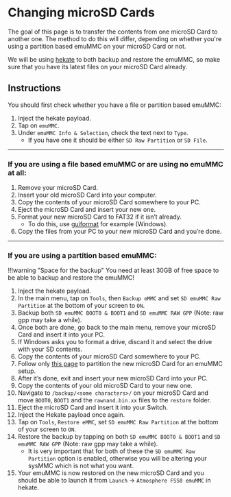 # Changing microSD Cards

The goal of this page is to transfer the contents from one microSD Card to another one. The method to do this will differ, depending on whether you're using a partition based emuMMC on your microSD Card or not.

We will be using [hekate](https://github.com/CTCaer/hekate/releases/) to both backup and restore the emuMMC, so make sure that you have its latest files on your microSD Card already.

## Instructions

You should first check whether you have a file or partition based emuMMC:

1.  Inject the hekate payload.
2.  Tap on `emuMMC`.
3.  Under `emuMMC Info & Selection`, check the text next to `Type`.
    - If you have one it should be either `SD Raw Partition` or `SD File`.

-----
### If you are using a file based emuMMC or are using no emuMMC at all:

1.  Remove your microSD Card.   
2.  Insert your old microSD Card into your computer.
3.  Copy the contents of your microSD Card somewhere to your PC.
4.  Eject the microSD Card and insert your new one.
5.  Format your new microSD Card to FAT32 if it isn’t already.
    - To do this, use [guiformat](http://ridgecrop.co.uk/index.htm?guiformat.htm) for example (Windows).
6.  Copy the files from your PC to your new microSD Card and you’re done.

-----
### If you are using a partition based emuMMC:

!!!warning "Space for the backup"
    You need at least 30GB of free space to be able to backup and restore the emuMMC!

1.  Inject the hekate payload.
2.  In the main menu, tap on `Tools`, then `Backup eMMC` and set `SD emuMMC Raw Partition` at the bottom of your screen to `ON`.
3.  Backup both `SD emuMMC BOOT0 & BOOT1` and `SD emuMMC RAW GPP` (Note: raw gpp may take a while).
4.  Once both are done, go back to the main menu, remove your microSD Card and insert it into your PC.
5.  If Windows asks you to format a drive, discard it and select the drive with your SD contents.
6.  Copy the contents of your microSD Card somewhere to your PC.
7.  Follow only [this page](https://switchgui.de/switch-guide/user_guide/emummc/partitioning_sd/) to partition the new microSD Card for an emuMMC setup.
8.  After it’s done, exit and insert your new microSD Card into your PC.
9.  Copy the contents of your old microSD Card to your new one.
10. Navigate to `/backup/<some characters>/` on your microSD Card and move `BOOT0`, `BOOT1` and the `rawnand.bin.xx` files to the `restore` folder.
11. Eject the microSD Card and insert it into your Switch.
12. Inject the Hekate payload once again.
13. Tap on `Tools`, `Restore eMMC`, set `SD emuMMC Raw Partition` at the bottom of your screen to `ON`.
14. Restore the backup by tapping on both `SD emuMMC BOOT0 & BOOT1` and `SD emuMMC RAW GPP` (Note: raw gpp may take a while).
    - It is very important that for both of these the `SD emuMMC Raw Partition` option is enabled, otherwise you will be altering your sysMMC
      which is not what you want.
15. Your emuMMC is now restored on the new microSD Card and you should be able to launch it from `Launch` -> `Atmosphere FSS0 emuMMC`  in hekate.
